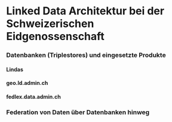 # Linked Data Architektur bei der Schweizerischen Eidgenossenschaft

### Datenbanken (Triplestores) und eingesetzte Produkte

#### Lindas
#### geo.ld.admin.ch
#### fedlex.data.admin.ch

### Federation von Daten über Datenbanken hinweg




